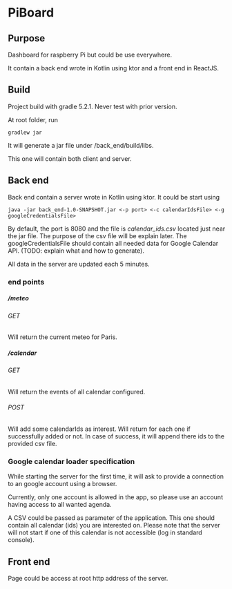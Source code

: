# PiBoard

## Purpose
Dashboard for raspberry Pi but could be use everywhere.

It contain a back end wrote in Kotlin using ktor and a 
front end in ReactJS.

## Build
Project build with gradle 5.2.1. Never test with prior version.

At root folder, run
```
gradlew jar
```
It will generate a jar file under <root>/back_end/build/libs.

This one will contain both client and server.

## Back end
Back end contain a server wrote in Kotlin using ktor. It could 
be start using 
```
java -jar back_end-1.0-SNAPSHOT.jar <-p port> <-c calendarIdsFile> <-g googleCredentialsFile>
```
By default, the port is 8080 and the file is *calendar_ids.csv*
located just near the jar file. The purpose of the csv file
will be explain later. The googleCredentialsFile should contain all 
needed data for Google Calendar API. (TODO: explain what and how to generate).

All data in the server are updated each 5 minutes.

### end points
##### /meteo
###### GET
Will return the current meteo for Paris.
##### /calendar
###### GET
Will return the events of all calendar configured.
###### POST
Will add some calendarIds as interest. Will return for each
one if successfully added or not. In case of success, it will 
append there ids to the provided csv file.

### Google calendar loader specification
While starting the server for the first time, it will ask to 
provide a connection to an google account using a browser.

Currently, only one account is allowed in the app, so please
use an account having access to all wanted agenda.

A CSV could be passed as parameter of the application. This one
should contain all calendar (ids) you are interested on. Please
note that the server will not start if one of this calendar is 
not accessible (log in standard console).

## Front end
Page could be access at root http address of the server.
